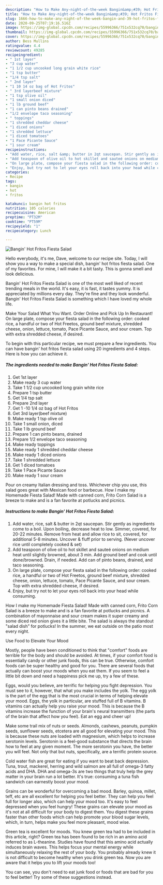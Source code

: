 ```yaml
---
description: "How to Make Any-night-of-the-week Bangin&amp;#39; Hot Fritos Fiesta Salad"
title: "How to Make Any-night-of-the-week Bangin&amp;#39; Hot Fritos Fiesta Salad"
slug: 1666-how-to-make-any-night-of-the-week-bangin-and-39-hot-fritos-fiesta-salad
date: 2020-09-25T07:19:16.516Z
image: https://img-global.cpcdn.com/recipes/55996366/751x532cq70/bangin-hot-fritos-fiesta-salad-recipe-main-photo.jpg
thumbnail: https://img-global.cpcdn.com/recipes/55996366/751x532cq70/bangin-hot-fritos-fiesta-salad-recipe-main-photo.jpg
cover: https://img-global.cpcdn.com/recipes/55996366/751x532cq70/bangin-hot-fritos-fiesta-salad-recipe-main-photo.jpg
author: Bess Mullins
ratingvalue: 4.4
reviewcount: 49285
recipeingredient:
- " 1st layer"
- "3 cup water"
- "1 1/2 cup uncooked long grain white rice"
- "1 tsp butter"
- "1/4 tsp salt"
- " 2nd layer"
- "1 10 14 oz bag of Hot Fritos"
- " 3rd layerbeef mixture"
- "1 tsp olive oil"
- "1 small onion diced"
- "1 lb ground beef"
- "1 can pinto beans drained"
- "1/2 envelope taco seasoning"
- " toppings"
- "1 shredded cheddar cheese"
- "1 diced onions"
- "1 shredded lettuce"
- "1 diced tomatoes"
- "1 Pace Picante Sauce"
- "1 sour cream"
recipeinstructions:
- "Add water, rice, salt &amp; butter in 2qt saucepan. Stir gently as ingredients come to a boil. Upon boiling, decrease heat to low. Simmer, covered, for 20-22 minutes. Remove from heat and allow rice to sit, covered, for additional 5-8 minutes. Uncover &amp; fluff prior to serving. (Never uncover rice until completely cooked &amp; set)"
- "Add teaspoon of olive oil to hot skillet and sauteé onions on medium heat until slightly browned, about 3 min. Add ground beef and cook until done/browned. Drain, if needed. Add can of pinto beans, drained, and taco seasoning."
- "On large plate, compose your fiesta salad in the following order: cooked rice, a handful or two of Hot Freetos, ground beef mixture, shredded cheese, onion, lettuce, tomato, Pace Picante Sauce, and sour cream. Top with extra shredded cheese, if desired."
- "Enjoy, but try not to let your eyes roll back into your head while consuming."
categories:
- Recipe
tags:
- bangin
- hot
- fritos

katakunci: bangin hot fritos 
nutrition: 105 calories
recipecuisine: American
preptime: "PT32M"
cooktime: "PT59M"
recipeyield: "1"
recipecategory: Lunch

---
```



![Bangin&#39; Hot Fritos Fiesta Salad](https://img-global.cpcdn.com/recipes/55996366/751x532cq70/bangin-hot-fritos-fiesta-salad-recipe-main-photo.jpg)

Hello everybody, it's me, Dave, welcome to our recipe site. Today, I will show you a way to make a special dish, bangin&#39; hot fritos fiesta salad. One of my favorites. For mine, I will make it a bit tasty. This is gonna smell and look delicious.

Bangin&#39; Hot Fritos Fiesta Salad is one of the most well liked of recent trending meals in the world. It's easy, it is fast, it tastes yummy. It is appreciated by millions every day. They're fine and they look wonderful. Bangin&#39; Hot Fritos Fiesta Salad is something which I have loved my whole life.

Make Your Salad What You Want. Order Online and Pick Up In Restaurant! On large plate, compose your fiesta salad in the following order: cooked rice, a handful or two of Hot Freetos, ground beef mixture, shredded cheese, onion, lettuce, tomato, Pace Picante Sauce, and sour cream. Top with extra shredded cheese, if desired.


To begin with this particular recipe, we must prepare a few ingredients. You can have bangin&#39; hot fritos fiesta salad using 20 ingredients and 4 steps. Here is how you can achieve it.

<!--inarticleads1-->

##### The ingredients needed to make Bangin&#39; Hot Fritos Fiesta Salad:

1. Get  1st layer
1. Make ready 3 cup water
1. Take 1 1/2 cup uncooked long grain white rice
1. Prepare 1 tsp butter
1. Get 1/4 tsp salt
1. Prepare  2nd layer
1. Get 1 -10 1/4 oz bag of Hot Fritos
1. Get  3rd layer(beef mixture)
1. Make ready 1 tsp olive oil
1. Take 1 small onion, diced
1. Take 1 lb ground beef
1. Prepare 1 can pinto beans, drained
1. Prepare 1/2 envelope taco seasoning
1. Make ready  toppings
1. Make ready 1 shredded cheddar cheese
1. Make ready 1 diced onions
1. Take 1 shredded lettuce
1. Get 1 diced tomatoes
1. Take 1 Pace Picante Sauce
1. Make ready 1 sour cream


Pour on creamy Italian dressing and toss. Whichever chip you use, this salad goes great with Mexican food or barbecue. How I make my Homemade Fiesta Salad! Made with canned corn, Frito Corn Salad is a breeze to make and is a fan favorite at potlucks and picnics. 

<!--inarticleads2-->

##### Instructions to make Bangin&#39; Hot Fritos Fiesta Salad:

1. Add water, rice, salt &amp; butter in 2qt saucepan. Stir gently as ingredients come to a boil. Upon boiling, decrease heat to low. Simmer, covered, for 20-22 minutes. Remove from heat and allow rice to sit, covered, for additional 5-8 minutes. Uncover &amp; fluff prior to serving. (Never uncover rice until completely cooked &amp; set)
1. Add teaspoon of olive oil to hot skillet and sauteé onions on medium heat until slightly browned, about 3 min. Add ground beef and cook until done/browned. Drain, if needed. Add can of pinto beans, drained, and taco seasoning.
1. On large plate, compose your fiesta salad in the following order: cooked rice, a handful or two of Hot Freetos, ground beef mixture, shredded cheese, onion, lettuce, tomato, Pace Picante Sauce, and sour cream. Top with extra shredded cheese, if desired.
1. Enjoy, but try not to let your eyes roll back into your head while consuming.


How I make my Homemade Fiesta Salad! Made with canned corn, Frito Corn Salad is a breeze to make and is a fan favorite at potlucks and picnics. A combination of mayonnaise and sour cream makes it super creamy and some diced red onion gives it a little bite. The salad is always the standout &#34;salad dish&#34; for potlucks! In the summer, we eat outside on the patio most every night. 

Use Food to Elevate Your Mood


Mostly, people have been conditioned to think that "comfort" foods are terrible for the body and should be avoided. At times, if your comfort food is essentially candy or other junk foods, this can be true. Otherwise, comfort foods can be super healthy and good for you. There are several foods that actually can boost your moods when you eat them. If you seem to feel a little bit down and need a happiness pick me up, try a few of these.

Eggs, would you believe, are terrific for helping you fight depression. You must see to it, however, that what you make includes the yolk. The egg yolk is the part of the egg that is the most crucial in terms of helping elevate your mood. Eggs, the yolk in particular, are stuffed full of B vitamins. B vitamins can actually help you raise your mood. This is because the B vitamins increase the function of your brain's neural transmitters (the parts of the brain that affect how you feel). Eat an egg and cheer up!

Make some trail mix of nuts or seeds. Almonds, cashews, peanuts, pumpkin seeds, sunflower seeds, etcetera are all good for elevating your mood. This is because these nuts are loaded with magnesium, which helps to increase serotonin levels. Serotonin is a feel-good substance that directs the brain how to feel at any given moment. The more serotonin you have, the better you will feel. Not only that but nuts, specifically, are a terrific protein source.

Cold water fish are great for eating if you want to beat back depression. Tuna, trout, mackerel, herring and wild salmon are all full of omega-3 fatty acids and DHA. DHA and omega-3s are two things that truly help the grey matter in your brain run a lot better. It's true: consuming a tuna fish sandwich can earnestly boost your mood. 

Grains can be wonderful for overcoming a bad mood. Barley, quinoa, millet, teff, etc are all excellent for helping you feel better. They can help you feel full for longer also, which can help your mood too. It's easy to feel depressed when you feel hungry! These grains can elevate your mood as it's not at all difficult for your body to digest them. You digest these grains faster than other foods which can help promote your blood sugar levels, which, in turn, helps make you feel more pleasant, mood wise.

Green tea is excellent for moods. You knew green tea had to be included in this article, right? Green tea has been found to be rich in an amino acid referred to as L-theanine. Studies have found that this amino acid actually induces brain waves. This helps focus your mental energy while simultaneously relaxing the rest of your body. You probably already knew it is not difficult to become healthy when you drink green tea. Now you are aware that it helps you to lift your moods too!

You can see, you don't need to eat junk food or foods that are bad for you to feel better! Try  some  of  these  suggestions  instead.

